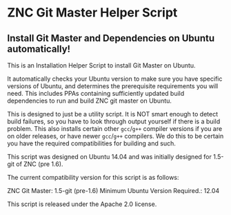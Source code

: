 # ZNC Git Master Helper Script

## Install Git Master and Dependencies on Ubuntu automatically!

This is an Installation Helper Script to install Git Master on Ubuntu.

It automatically checks your Ubuntu version to make sure you have specific
versions of Ubuntu, and determines the prerequisite requirements you will
need.  This includes PPAs containing sufficiently updated build dependencies
to run and build ZNC git master on Ubuntu.

This is designed to just be a utility script.  It is NOT smart enough to detect
build failures, so you have to look through output yourself if there is a build
problem.  This also installs certain other `gcc`/`g++` compiler versions if you
are on older releases, or have newer `gcc`/`g++` compilers.  We do this to be
certain you have the required compatibilities for building and such.

This script was designed on Ubuntu 14.04 and was initially designed for 1.5-git
of ZNC (pre 1.6).

The current compatibility version for this script is as follows:

ZNC Git Master: 1.5-git (pre-1.6)
Minimum Ubuntu Version Required.: 12.04





This script is released under the Apache 2.0 license.
